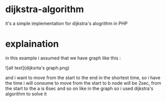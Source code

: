# dijkstra-algorithm
it's a simple implementation for dijkstra's alogrithm in PHP
# explaination 
in this example i assumed that we have graph like this :

![alt text](dijksrta's graph.png)

and i want to move from the start to the end in the shortest time,
so i have the time i will consume to move from the start to b node will be 2sec, from the start to the a is 6sec and so on like in the graph
so i used dijkstra's algorithm to solve it